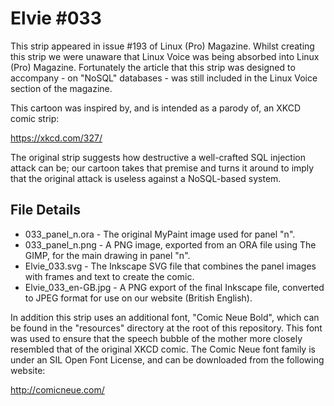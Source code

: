 Elvie #033
==========
This strip appeared in issue #193 of Linux (Pro) Magazine. Whilst creating this strip we were unaware that
Linux Voice was being absorbed into Linux (Pro) Magazine. Fortunately the article that this strip was designed
to accompany - on "NoSQL" databases - was still included in the Linux Voice section of the magazine.

This cartoon was inspired by, and is intended as a parody of, an XKCD comic strip:

https://xkcd.com/327/

The original strip suggests how destructive a well-crafted SQL injection attack can be; our cartoon takes that
premise and turns it around to imply that the original attack is useless against a NoSQL-based system.


File Details
------------
* 033_panel_n.ora     - The original MyPaint image used for panel "n".
* 033_panel_n.png     - A PNG image, exported from an ORA file using The GIMP, for the main drawing in panel "n".
* Elvie_033.svg       - The Inkscape SVG file that combines the panel images with frames and text to create the comic.
* Elvie_033_en-GB.jpg - A PNG export of the final Inkscape file, converted to JPEG format for use on our website (British English).


In addition this strip uses an additional font, "Comic Neue Bold", which can be found in the "resources"
directory at the root of this repository. This font was used to ensure that the speech bubble of the
mother more closely resembled that of the original XKCD comic. The Comic Neue font family is under an
SIL Open Font License, and can be downloaded from the following website:

http://comicneue.com/

